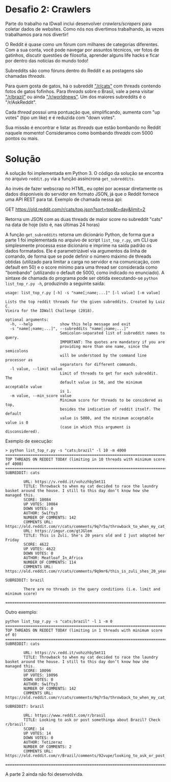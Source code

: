 # Desafio 2: Crawlers

Parte do trabalho na IDwall inclui desenvolver *crawlers/scrapers* para coletar dados de websites.
Como nós nos divertimos trabalhando, às vezes trabalhamos para nos divertir!

O Reddit é quase como um fórum com milhares de categorias diferentes. Com a sua conta, você pode navegar por assuntos técnicos, ver fotos de gatinhos, discutir questões de filosofia, aprender alguns life hacks e ficar por dentro das notícias do mundo todo!

Subreddits são como fóruns dentro do Reddit e as postagens são chamadas *threads*.

Para quem gosta de gatos, há o subreddit ["/r/cats"](https://www.reddit.com/r/cats) com threads contendo fotos de gatos fofinhos.
Para *threads* sobre o Brasil, vale a pena visitar ["/r/brazil"](https://www.reddit.com/r/brazil) ou ainda ["/r/worldnews"](https://www.reddit.com/r/worldnews/).
Um dos maiores subreddits é o "/r/AskReddit".

Cada *thread* possui uma pontuação que, simplificando, aumenta com "up votes" (tipo um like) e é reduzida com "down votes".

Sua missão é encontrar e listar as *threads* que estão bombando no Reddit naquele momento!
Consideramos como bombando *threads* com 5000 pontos ou mais.

# Solução

A solução foi implementada em Python 3. O código da solução se encontra no arquivo `reddit.py` via a função assíncrona `get_subreddits`.

Ao invés de fazer webscrap no HTML, eu optei por acessar diretamente os dados disponíveis do servidor em formato JSON, já que o Reddit fornece uma API REST para tal. Exemplo de chamada nessa api:

GET https://old.reddit.com/r/cats/top.json?sort=top&t=day&limit=2

Retorna um JSON com as duas threads de maior score no subreddit "cats" na data de hoje (isto é, nas últimas 24 horas)

A função `get_subreddits` retorna um dicionário Python, de forma que a parte 1 foi implementada no arquivo de script `list_top_r.py`, um CLI que simplesmente processa esse dicionário e imprime na saída padrão os dados formatados. Ele é parametrizável via argumentos da linha de comando, de forma que se pode definir o número máximo de threads obtidas (utilizado para limitar a carga no servidor e na comunicação, com default em 50) e o score mínimo para uma thread ser considerada como "bombando" (utilizando o default de 5000, como indicado no enunciado). A sintaxe de chamada do programa pode ser obtida executando-se `python list_top_r.py -h`, produzindo a seguinte saída:

	usage: list_top_r.py [-h] -s "name[;name;...]" [-l value] [-m value]

	Lists the top reddit threads for the given subreddits. Created by Luiz C.
	Vieira for the IDWall Challenge (2018).

	optional arguments:
	  -h, --help            show this help message and exit
	  -s "name[;name;...]", --subreddits "name[;name;...]"
							Semicolon-separated list of subreddit names to query.
							IMPORTANT: The quotes are mandatory if you are
							providing more than one name, since the semicolons
							will be understood by the command line processor as
							separators for different commands.
	  -l value, --limit value
							Limit of threads to get for each subreddit. The
							default value is 50, and the minimum acceptable value
							is 1.
	  -m value, --min_score value
							Minimum score for threads to be considered as top,
							besides the indication of reddit itself. The default
							value is 5000, and the minimum acceptable value is 0
							(case in which this argument is disconsidered).
							
Exemplo de execução:

	> python list_top_r.py -s "cats;brazil" -l 10 -m 4000	
	================================================================================
	TOP THREADS ON REDDIT TODAY (limiting in 10 threads with minimum score of 4000)
	================================================================================
	SUBREDDIT: cats

			URL: https://v.redd.it/vohzzhby5mt11
			TITLE: Throwback to when my cat decided to race the laundry basket around the house. I still to this day don’t know how she managed this.
			SCORE: 10084
			UP VOTES: 10084
			DOWN VOTES: 0
			AUTHOR: Sw1fty3
			NUMBER OF COMMENTS: 142
			COMMENTS URL: https://old.reddit.com/r/cats/comments/9q7r5a/throwback_to_when_my_cat_decided_to_race_the/
			URL: https://imgur.com/gtJGlem
			TITLE: This is Zuli. She's 20 years old and I just adopted her Friday
			SCORE: 4622
			UP VOTES: 4622
			DOWN VOTES: 0
			AUTHOR: Meatloaf_In_Africa
			NUMBER OF COMMENTS: 114
			COMMENTS URL: https://old.reddit.com/r/cats/comments/9q9mr6/this_is_zuli_shes_20_years_old_and_i_just_adopted/

	SUBREDDIT: brazil

			There are no threads in the query conditions (i.e. limit and minimum score)

	================================================================================

Outro exemplo:

	python list_top_r.py -s "cats;brazil" -l 1 -m 0
	================================================================================
	TOP THREADS ON REDDIT TODAY (limiting in 1 threads with minimum score of 0)
	================================================================================
	SUBREDDIT: cats

			URL: https://v.redd.it/vohzzhby5mt11
			TITLE: Throwback to when my cat decided to race the laundry basket around the house. I still to this day don’t know how she managed this.
			SCORE: 10096
			UP VOTES: 10096
			DOWN VOTES: 0
			AUTHOR: Sw1fty3
			NUMBER OF COMMENTS: 142
			COMMENTS URL: https://old.reddit.com/r/cats/comments/9q7r5a/throwback_to_when_my_cat_decided_to_race_the/

	SUBREDDIT: brazil

			URL: https://www.reddit.com/r/brasil
			TITLE: Looking to ask or post somethinga about Brazil? Check r/brasil!
			SCORE: 14
			UP VOTES: 14
			DOWN VOTES: 0
			AUTHOR: Tetizeraz
			NUMBER OF COMMENTS: 2
			COMMENTS URL: https://old.reddit.com/r/Brazil/comments/92vupe/looking_to_ask_or_post_somethinga_about_brazil/

	================================================================================

A parte 2 ainda não foi desenvolvida.